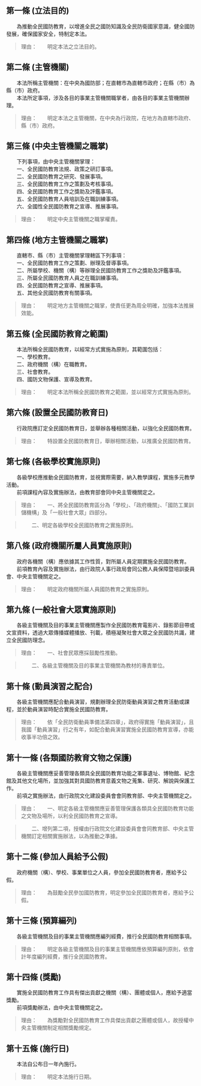 第一條 (立法目的)
-----------------
　　為推動全民國防教育，以增進全民之國防知識及全民防衛國家意識，健全國防發展，確保國家安全，特制定本法。  
> 理由：　　明定本法之立法目的。



第二條 (主管機關)
-----------------
　　本法所稱主管機關：在中央為國防部；在直轄市為直轄市政府；在縣（市）為縣（市）政府。  
　　本法所定事項，涉及各目的事業主管機關職掌者，由各目的事業主管機關辦理。  
> 理由：　　明定本法之主管機關，在中央為行政院，在地方為直轄市政府、縣（市）政府。



第三條 (中央主管機關之職掌)
---------------------------
　　下列事項，由中央主管機關掌理：  
　　一、全民國防教育法規、政策之研訂事項。  
　　二、全民國防教育之研究、發展事項。  
　　三、全民國防教育工作之策劃及考核事項。  
　　四、全民國防教育工作之獎助及評鑑事項。  
　　五、全民國防教育人員培訓及在職訓練事項。  
　　六、全國性全民國防教育之宣導、推展事項。  
> 理由：　　明定中央主管機關之職掌權責。



第四條 (地方主管機關之職掌)
---------------------------
　　直轄市、縣（市）主管機關掌理轄區下列事項：  
　　一、全民國防教育工作之策劃、辦理及督導事項。  
　　二、所屬學校、機關（構）等辦理全民國防教育工作之獎助及評鑑事項。  
　　三、所屬全民國防教育人員之在職訓練事項。  
　　四、全民國防教育之宣導、推展事項。  
　　五、其他全民國防教育有關事項。  
> 理由：　　明定地方主管機關之職掌，使責任更為周全明確，加強本法推展效能。



第五條 (全民國防教育之範圍)
---------------------------
　　本法所稱全民國防教育，以經常方式實施為原則，其範圍包括：  
　　一、學校教育。  
　　二、政府機關（構）在職教育。  
　　三、社會教育。  
　　四、國防文物保護、宣導及教育。  
> 理由：　　明定本法所稱全民國防教育之範圍，並以經常方式實施為原則。



第六條 (設置全民國防教育日)
---------------------------
　　行政院應訂定全民國防教育日，並舉辦各種相關活動，以強化全民國防教育。  
> 理由：　　特設置全民國防教育日，舉辦相關活動，以推廣全民國防教育。



第七條 (各級學校實施原則)
-------------------------
　　各級學校應推動全民國防教育，並視實際需要，納入教學課程，實施多元教學活動。  
　　前項課程內容及實施辦法，由教育部會同中央主管機關定之。  
> 理由：　　一、將全民國防教育區分為「學校」、「政府機關」、「國防工業訓儲機構」及「一般社會大眾」四部分。

> 　　二、明定各級學校全民國防教育之實施原則。



第八條 (政府機關所屬人員實施原則)
---------------------------------
　　政府各機關（構）應依據其工作性質，對所屬人員定期實施全民國防教育。  
　　前項教育內容及實施辦法，由行政院人事行政局會同公務人員保障暨培訓委員會、中央主管機關定之。  
> 理由：　　明定政府機關所屬人員國防教育之實施原則。



第九條 (一般社會大眾實施原則)
-----------------------------
　　各級主管機關及目的事業主管機關應製作全民國防教育電影片、錄影節目帶或文宣資料，透過大眾傳播媒體播放、刊載，積極凝聚社會大眾之全民國防共識，建立全民國防理念。  
> 理由：　　一、社會民眾應採鼓勵性推動。

> 　　二、各級主管機關及目的事業主管機關為教材的專責單位。



第十條 (動員演習之配合)
-----------------------
　　各級主管機關應配合動員演習，規劃辦理全民防衛動員演習之教育活動或課程，並於動員演習時配合實施全民國防教育。  
> 理由：　　依「全民防衛動員準備法第四章」，政府得實施「動員演習」，且我國「動員演習」行之有年，如配合動員演習實施全民國防教育宣導，亦能收事半功倍之效。



第十一條 (各類國防教育文物之保護)
---------------------------------
　　各級主管機關應妥善管理各類具全民國防教育功能之軍事遺址、博物館、紀念館及其他文化場所，並加強其對具國防教育意義文物之蒐集、研究、解說與保護工作。  
　　前項之實施辦法，由行政院文化建設委員會會同教育部、中央主管機關定之。  
> 理由：　　一、明定各級主管機關應妥善管理保護各類具全民國防教育功能之文物及場所，以利全民國防教育之宣導。

> 　　二、增列第二項，授權由行政院文化建設委員會會同教育部、中央主管機關訂定相關實施辦法，以為推動之準據。



第十二條 (參加人員給予公假)
---------------------------
　　政府機關（構）、學校、事業單位之人員，參加全民國防教育者，應給予公假。  
> 理由：　　為鼓勵全民參加國防教育，明定參加全民國防教育者，應給予公假。



第十三條 (預算編列)
-------------------
　　各級主管機關及目的事業主管機關應編列經費，推行全民國防教育相關事項。  
> 理由：　　明定各級主管機關及目的事業主管機關應依預算編列原則，依會計年度編列經費，推行全民國防教育。



第十四條 (獎勵)
---------------
　　實施全民國防教育工作具有傑出貢獻之機關（構）、團體或個人，應給予適當獎勵。  
　　前項獎勵辦法，由中央主管機關定之。  
> 理由：　　為獎勵對全民國防教育工作具傑出貢獻之團體或個人，故授權中央主管機關制定相關獎勵規定。



第十五條 (施行日)
-----------------
　　本法自公布日一年內施行。  
> 理由：　　明定本法施行日期。